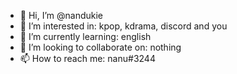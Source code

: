 - 👋 Hi, I’m @nandukie
- 👀 I’m interested in: kpop, kdrama, discord and you
- 🌱 I’m currently learning: english
- 💞️ I’m looking to collaborate on: nothing 
- 📫 How to reach me: nanu#3244

<!---
nandukie/nandukie is a ✨ special ✨ repository because its `README.md` (this file) appears on your GitHub profile.
You can click the Preview link to take a look at your changes.
--->
